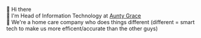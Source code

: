 :wave: Hi there<br>
:briefcase: I'm Head of Information Technology at [Aunty Grace](https://www.auntygrace.com.au)<br>
:rocket: We're a home care company who does things different (different = smart tech to make us more efficent/accurate than the other guys)<br>

<!--
**jaredsmith81/jaredsmith81** is a ✨ _special_ ✨ repository because its `README.md` (this file) appears on your GitHub profile.

Here are some ideas to get you started:

- 🔭 I’m currently working on ...
- 🌱 I’m currently learning ...
- 👯 I’m looking to collaborate on ...
- 🤔 I’m looking for help with ...
- 💬 Ask me about ...
- 📫 How to reach me: ...
- 😄 Pronouns: ...
- ⚡ Fun fact: ...
-->
